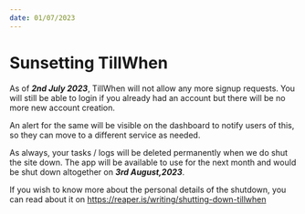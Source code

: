 ```yaml
---
date: 01/07/2023
---
```


# Sunsetting TillWhen

As of _**2nd July 2023**_, TillWhen will not allow any more signup requests. You
will still be able to login if you already had an account but there will be no
more new account creation.

An alert for the same will be visible on the dashboard to notify users of this,
so they can move to a different service as needed.

As always, your tasks / logs will be deleted permanently when we do shut the
site down. The app will be available to use for the next month and would be shut
down altogether on _**3rd August,2023**_.

If you wish to know more about the personal details of the shutdown, you can
read about it on https://reaper.is/writing/shutting-down-tillwhen
